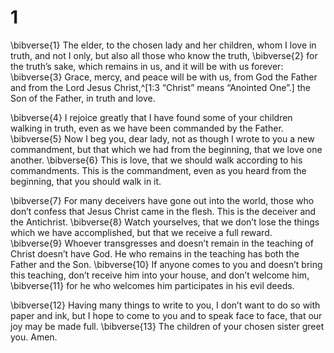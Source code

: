 # 1 
\bibverse{1} The elder, to the chosen lady and her children, whom I love in truth, and not I only, but also all those who know the truth, \bibverse{2} for the truth’s sake, which remains in us, and it will be with us forever: \bibverse{3} Grace, mercy, and peace will be with us, from God the Father and from the Lord Jesus Christ,^[1:3 “Christ” means “Anointed One”.] the Son of the Father, in truth and love. 


\bibverse{4} I rejoice greatly that I have found some of your children walking in truth, even as we have been commanded by the Father. \bibverse{5} Now I beg you, dear lady, not as though I wrote to you a new commandment, but that which we had from the beginning, that we love one another. \bibverse{6} This is love, that we should walk according to his commandments. This is the commandment, even as you heard from the beginning, that you should walk in it. 

\bibverse{7} For many deceivers have gone out into the world, those who don’t confess that Jesus Christ came in the flesh. This is the deceiver and the Antichrist. \bibverse{8} Watch yourselves, that we don’t lose the things which we have accomplished, but that we receive a full reward. \bibverse{9} Whoever transgresses and doesn’t remain in the teaching of Christ doesn’t have God. He who remains in the teaching has both the Father and the Son. \bibverse{10} If anyone comes to you and doesn’t bring this teaching, don’t receive him into your house, and don’t welcome him, \bibverse{11} for he who welcomes him participates in his evil deeds. 

\bibverse{12} Having many things to write to you, I don’t want to do so with paper and ink, but I hope to come to you and to speak face to face, that our joy may be made full. \bibverse{13} The children of your chosen sister greet you. Amen. 